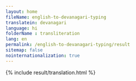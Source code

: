 ```yaml
--- 
layout: home 
fileName: english-to-devanagari-typing
translatein: devanagari
language: hi
folderName : transliteration
lang: en
permalink: /english-to-devanagari-typing/result
sitemap: false
nointernationalization: true
---
```

{% include result/translation.html %}

<script src="/js/result/translator.js" data-foldername="{{page.folderName}}" data-lang="{{page.lang}}"></script>